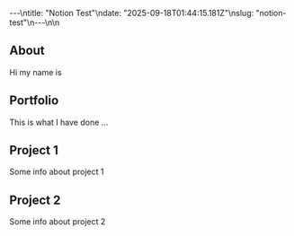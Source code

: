 ---\ntitle: "Notion Test"\ndate: "2025-09-18T01:44:15.181Z"\nslug: "notion-test"\n---\n\n
## About

Hi my name is


## Portfolio

This is what I have done …


## Project 1

Some info about project 1


## Project 2

Some info about project 2

